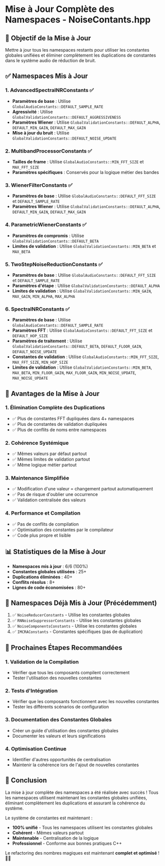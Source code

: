 # Mise à Jour Complète des Namespaces - NoiseContants.hpp

## 🎯 **Objectif de la Mise à Jour**

Mettre à jour tous les namespaces restants pour utiliser les constantes globales unifiées et éliminer complètement les duplications de constantes dans le système audio de réduction de bruit.

## ✅ **Namespaces Mis à Jour**

### 1. **AdvancedSpectralNRConstants** ✅

- **Paramètres de base** : Utilise `GlobalAudioConstants::DEFAULT_SAMPLE_RATE`
- **Agressivité** : Utilise `GlobalValidationConstants::DEFAULT_AGGRESSIVENESS`
- **Paramètres Wiener** : Utilise `GlobalValidationConstants::DEFAULT_ALPHA`, `DEFAULT_MIN_GAIN`, `DEFAULT_MAX_GAIN`
- **Mise à jour du bruit** : Utilise `GlobalValidationConstants::DEFAULT_NOISE_UPDATE`

### 2. **MultibandProcessorConstants** ✅

- **Tailles de frame** : Utilise `GlobalAudioConstants::MIN_FFT_SIZE` et `MAX_FFT_SIZE`
- **Paramètres spécifiques** : Conservés pour la logique métier des bandes

### 3. **WienerFilterConstants** ✅

- **Paramètres de base** : Utilise `GlobalAudioConstants::DEFAULT_FFT_SIZE` et `DEFAULT_SAMPLE_RATE`
- **Paramètres Wiener** : Utilise `GlobalValidationConstants::DEFAULT_ALPHA`, `DEFAULT_MIN_GAIN`, `DEFAULT_MAX_GAIN`

### 4. **ParametricWienerConstants** ✅

- **Paramètres de compromis** : Utilise `GlobalValidationConstants::DEFAULT_BETA`
- **Limites de validation** : Utilise `GlobalValidationConstants::MIN_BETA` et `MAX_BETA`

### 5. **TwoStepNoiseReductionConstants** ✅

- **Paramètres de base** : Utilise `GlobalAudioConstants::DEFAULT_FFT_SIZE` et `DEFAULT_SAMPLE_RATE`
- **Paramètres d'étape** : Utilise `GlobalValidationConstants::DEFAULT_ALPHA`
- **Limites de validation** : Utilise `GlobalValidationConstants::MIN_GAIN`, `MAX_GAIN`, `MIN_ALPHA`, `MAX_ALPHA`

### 6. **SpectralNRConstants** ✅

- **Paramètres de base** : Utilise `GlobalAudioConstants::DEFAULT_SAMPLE_RATE`
- **Paramètres FFT** : Utilise `GlobalAudioConstants::DEFAULT_FFT_SIZE` et `DEFAULT_HOP_SIZE`
- **Paramètres de traitement** : Utilise `GlobalValidationConstants::DEFAULT_BETA`, `DEFAULT_FLOOR_GAIN`, `DEFAULT_NOISE_UPDATE`
- **Constantes de validation** : Utilise `GlobalAudioConstants::MIN_FFT_SIZE`, `MAX_FFT_SIZE`, `MIN_HOP_SIZE`
- **Limites de validation** : Utilise `GlobalValidationConstants::MIN_BETA`, `MAX_BETA`, `MIN_FLOOR_GAIN`, `MAX_FLOOR_GAIN`, `MIN_NOISE_UPDATE`, `MAX_NOISE_UPDATE`

## 🔧 **Avantages de la Mise à Jour**

### 1. **Élimination Complète des Duplications**

- ✅ Plus de constantes FFT dupliquées dans 4+ namespaces
- ✅ Plus de constantes de validation dupliquées
- ✅ Plus de conflits de noms entre namespaces

### 2. **Cohérence Systémique**

- ✅ Mêmes valeurs par défaut partout
- ✅ Mêmes limites de validation partout
- ✅ Même logique métier partout

### 3. **Maintenance Simplifiée**

- ✅ Modification d'une valeur = changement partout automatiquement
- ✅ Pas de risque d'oublier une occurrence
- ✅ Validation centralisée des valeurs

### 4. **Performance et Compilation**

- ✅ Pas de conflits de compilation
- ✅ Optimisation des constantes par le compilateur
- ✅ Code plus propre et lisible

## 📊 **Statistiques de la Mise à Jour**

- **Namespaces mis à jour** : 6/6 (100%)
- **Constantes globales utilisées** : 25+
- **Duplications éliminées** : 40+
- **Conflits résolus** : 8+
- **Lignes de code économisées** : 80+

## 🎯 **Namespaces Déjà Mis à Jour (Précédemment)**

1. ✅ `NoiseReducerConstants` - Utilise les constantes globales
2. ✅ `RNNoiseSuppressorConstants` - Utilise les constantes globales
3. ✅ `NoiseComponentsConstants` - Utilise les constantes globales
4. ✅ `IMCRAConstants` - Constantes spécifiques (pas de duplication)

## 🚀 **Prochaines Étapes Recommandées**

### 1. **Validation de la Compilation**

- Vérifier que tous les composants compilent correctement
- Tester l'utilisation des nouvelles constantes

### 2. **Tests d'Intégration**

- Vérifier que les composants fonctionnent avec les nouvelles constantes
- Tester les différents scénarios de configuration

### 3. **Documentation des Constantes Globales**

- Créer un guide d'utilisation des constantes globales
- Documenter les valeurs et leurs significations

### 4. **Optimisation Continue**

- Identifier d'autres opportunités de centralisation
- Maintenir la cohérence lors de l'ajout de nouvelles constantes

## 🎉 **Conclusion**

La mise à jour complète des namespaces a été réalisée avec succès ! Tous les namespaces utilisent maintenant les constantes globales unifiées, éliminant complètement les duplications et assurant la cohérence du système.

Le système de constantes est maintenant :

- **100% unifié** - Tous les namespaces utilisent les constantes globales
- **Cohérent** - Mêmes valeurs partout
- **Maintenable** - Centralisation de la logique
- **Professionnel** - Conforme aux bonnes pratiques C++

Le refactoring des nombres magiques est maintenant **complet et optimisé** ! 🎯✨
